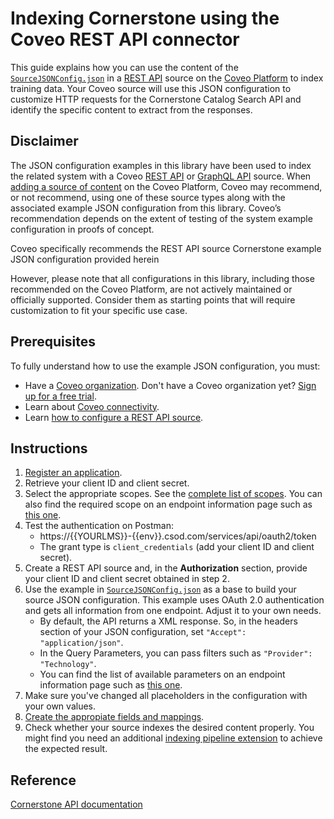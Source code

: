 # Indexing Cornerstone using the Coveo REST API connector

This guide explains how you can use the content of the [`SourceJSONConfig.json`](SourceJSONConfig.json) in a [REST API](https://docs.coveo.com/en/1896/) source on the [Coveo Platform](https://docs.coveo.com/en/3361/) to index training data. Your Coveo source will use this JSON configuration to customize HTTP requests for the Cornerstone Catalog Search API and identify the specific content to extract from the responses.

## Disclaimer
The JSON configuration examples in this library have been used to index the related system with a Coveo [REST API](https://docs.coveo.com/en/1896/) or [GraphQL API](https://docs.coveo.com/en/n6gh2329/) source. When [adding a source of content](https://docs.coveo.com/en/3390/index-content/add-or-edit-a-source#add-a-source) on the Coveo Platform, Coveo may recommend, or not recommend, using one of these source types along with the associated example JSON configuration from this library. Coveo’s recommendation depends on the extent of testing of the system example configuration in proofs of concept.

Coveo specifically recommends the REST API source Cornerstone example JSON configuration provided herein

However, please note that all configurations in this library, including those recommended on the Coveo Platform, are not actively maintained or officially supported. Consider them as starting points that will require customization to fit your specific use case.

## Prerequisites
To fully understand how to use the example JSON configuration, you must:
- Have a [Coveo organization](https://docs.coveo.com/en/185). Don't have a Coveo organization yet? [Sign up for a free trial](https://www.coveo.com/en/free-trial?utm_marketing_tactic=connectivity_library).
- Learn about [Coveo connectivity](https://docs.coveo.com/en/1702).
- Learn [how to configure a REST API source](https://docs.coveo.com/en/1896/).

## Instructions
1. [Register an application](https://csod.dev/guides/bulk/quick-start.html#register-an-oauth-2-0-application).
2. Retrieve your client ID and client secret.
3. Select the appropriate scopes. See the [complete list of scopes](https://csod.dev/guides/bulk/security-permissions-scopes.html). You can also find the required scope on an endpoint information page such as [this one](https://csod.dev/reference/learning/#tag/Learning-Search/paths/~1Catalog~1GlobalSearch/get).
4. Test the authentication on Postman:
   * https://{{YOURLMS}}-{{env}}.csod.com/services/api/oauth2/token
   * The grant type is `client_credentials` (add your client ID and client secret).
5. Create a REST API source and, in the **Authorization** section, provide your client ID and client secret obtained in step 2.
6. Use the example in [`SourceJSONConfig.json`](https://github.com/coveooss/connectivity-library/blob/master/Cornerstone/SourceJSONConfig.json) as a base to build your source JSON configuration. This example uses OAuth 2.0 authentication and gets all information from one endpoint. Adjust it to your own needs.
   * By default, the API returns a XML response. So, in the headers section of your JSON configuration, set `"Accept": "application/json"`.
   * In the Query Parameters, you can pass filters such as `"Provider": "Technology"`.
   * You can find the list of available parameters on an endpoint information page such as [this one](https://csod.dev/reference/learning/#tag/Learning-Search/paths/~1Catalog~1GlobalSearch/get).
7. Make sure you've changed all placeholders in the configuration with your own values.
8. [Create the appropiate fields and mappings](https://docs.coveo.com/en/1896/#completion).
9. Check whether your source indexes the desired content properly. You might find you need an additional [indexing pipeline extension](https://docs.coveo.com/en/1645/) to achieve the expected result.

## Reference
[Cornerstone API documentation](https://apiexplorer.csod.com/apiconnectorweb/apiexplorer#/info)
